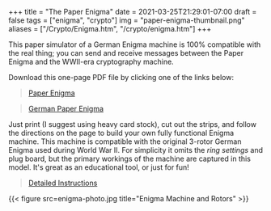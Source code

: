 +++
title = "The Paper Enigma"
date = 2021-03-25T21:29:01-07:00
draft = false
tags = ["enigma", "crypto"]
img = "paper-enigma-thumbnail.png"
aliases = ["/Crypto/Enigma.htm", "/crypto/enigma.htm"]
+++

This paper simulator of a German Enigma machine is 100% compatible with the
real thing; you can send and receive messages between the Paper Enigma and the
WWII-era cryptography machine.

Download this one-page PDF file by clicking one of the links below:

>   [Paper Enigma](paper-enigma.pdf)

>   [German Paper Enigma](paper-enigma-german.pdf)

Just print (I suggest using heavy card stock), cut out the strips, and follow the
directions on the page to build your own fully functional Enigma machine.
This machine is compatible with the original 3-rotor German Enigma used
during World War II. For simplicity it omits the *ring settings* and
plug board, but the primary workings of the machine are captured in this
model. It's great as an educational tool, or just for fun!

> [Detailed Instructions](paper-enigma-instructions.pdf)

{{< figure src=enigma-photo.jpg title="Enigma Machine and Rotors" >}}
